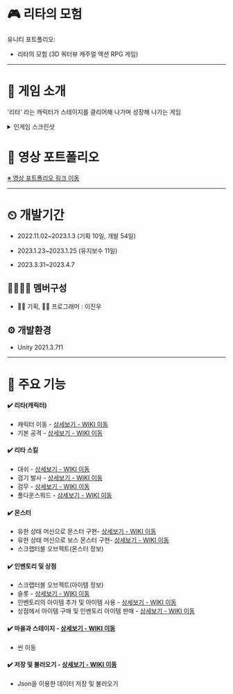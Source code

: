 # 🎮 리타의 모험
유니티 포트폴리오: 
- 리타의 모험 (3D 쿼터뷰 캐주얼 액션 RPG 게임)

---

# 📣 게임 소개
'리타' 라는 캐릭터가 스테이지를 클리어해 나가며 성장해 나가는 게임
<details>
<summary>인게임 스크린샷</summary>

![이미지](https://github.com/22jinwoO/Lita-s-adventure/blob/main/%EC%9D%B8%EA%B2%8C%EC%9E%84%20%EC%8A%A4%ED%81%AC%EB%A6%B0%EC%83%B7/%ED%83%80%EC%9D%B4%ED%8B%80%20%ED%99%94%EB%A9%B4/%ED%83%80%EC%9D%B4%ED%8B%80%20%ED%99%94%EB%A9%B4.jpg)

![이미지](https://github.com/22jinwoO/Lita-s-adventure/blob/main/%EC%9D%B8%EA%B2%8C%EC%9E%84%20%EC%8A%A4%ED%81%AC%EB%A6%B0%EC%83%B7/%ED%94%8C%EB%A0%88%EC%9D%B4%EC%96%B4%20%EC%9E%85%EC%9E%A5/%ED%94%8C%EB%A0%88%EC%9D%B4%EC%96%B4%20%EC%9E%85%EC%9E%A53.jpg)
![이미지](https://github.com/22jinwoO/Lita-s-adventure/blob/main/%EC%9D%B8%EA%B2%8C%EC%9E%84%20%EC%8A%A4%ED%81%AC%EB%A6%B0%EC%83%B7/%EB%AA%AC%EC%8A%A4%ED%84%B0%20%EA%B3%B5%EA%B2%A9/%EC%8A%A4%ED%85%8C%EC%9D%B4%EC%A7%802%20%EB%AA%AC%EC%8A%A4%ED%84%B0%20%EA%B3%B5%EA%B2%A9.jpg)
</details>

# 🎥 영상 포트폴리오
[※ 영상 포트폴리오 링크 이동](https://drive.google.com/file/d/1A26lBAHUtruqkKa_A75RcS9zuTmyu2xW/view?usp=sharing)

---

# ⏲ 개발기간
- 2022.11.02~2023.1.3 (기획 10일, 개발 54일)
  
- 2023.1.23~2023.1.25 (유지보수 11일)
- 2023.3.31~2023.4.7 

## 👨‍👨‍👧‍👧 멤버구성
- 👩‍🏫 기획, 👨‍💻 프로그래머  : 이진우


## ⚙️ 개발환경
- Unity 2021.3.7f1

---

# 📌 주요 기능

#### ✔️ 리타(캐릭터)
- 캐릭터 이동 - [상세보기 - WIKI 이동](https://github.com/22jinwoO/Lita-s-adventure/wiki/%F0%9F%92%A1-%EC%A3%BC%EC%9A%94-%EA%B8%B0%EB%8A%A5-%EC%86%8C%EA%B0%9C(%EB%A6%AC%ED%83%80-%E2%80%90-%EC%BA%90%EB%A6%AD%ED%84%B0-%EC%9D%B4%EB%8F%99))
- 기본 공격 - [상세보기 - WIKI 이동](https://github.com/22jinwoO/Lita-s-adventure/wiki/%F0%9F%92%A1-%EC%A3%BC%EC%9A%94-%EA%B8%B0%EB%8A%A5-%EC%86%8C%EA%B0%9C(%EB%A6%AC%ED%83%80-%EA%B3%B5%EA%B2%A9))

#### ✔️ 리타 스킬
- 대쉬 - [상세보기 - WIKI 이동](https://github.com/22jinwoO/Lita-s-adventure/wiki/%F0%9F%92%A1-%EC%A3%BC%EC%9A%94-%EA%B8%B0%EB%8A%A5-%EC%86%8C%EA%B0%9C(%EC%8A%A4%ED%82%AC-%E2%80%90-%EB%8C%80%EC%89%AC))
- 검기 발사 - [상세보기 - WIKI 이동](https://github.com/22jinwoO/Lita-s-adventure/wiki/%F0%9F%92%A1-%EC%A3%BC%EC%9A%94-%EA%B8%B0%EB%8A%A5-%EC%86%8C%EA%B0%9C(%EC%8A%A4%ED%82%AC-1-%E2%80%90-%EA%B2%80%EA%B8%B0%EB%B0%9C%EC%82%AC))
- 검무 - [상세보기 - WIKI 이동](https://github.com/22jinwoO/Lita-s-adventure/wiki/%F0%9F%92%A1-%EC%A3%BC%EC%9A%94-%EA%B8%B0%EB%8A%A5-%EC%86%8C%EA%B0%9C(%EC%8A%A4%ED%82%AC-2-%E2%80%90-%EA%B2%80%EB%AC%B4))
- 폴다운스워드 - [상세보기 - WIKI 이동](https://github.com/22jinwoO/Lita-s-adventure/wiki/%F0%9F%92%A1-%EC%A3%BC%EC%9A%94-%EA%B8%B0%EB%8A%A5-%EC%86%8C%EA%B0%9C(%EC%8A%A4%ED%82%AC-3-%E2%80%90-%ED%8F%B4%EB%8B%A4%EC%9A%B4-%EC%8A%A4%EC%9B%8C%EB%93%9C))

#### ✔️ 몬스터
- 유한 상태 머신으로 몬스터 구현- [상세보기 - WIKI 이동](https://github.com/22jinwoO/Lita-s-adventure/wiki/%F0%9F%92%A1-%EC%A3%BC%EC%9A%94-%EA%B8%B0%EB%8A%A5-%EC%86%8C%EA%B0%9C(%EC%9D%BC%EB%B0%98-%EB%AA%AC%EC%8A%A4%ED%84%B0))
- 유한 상태 머신으로 보스 몬스터 구현- [상세보기 - WIKI 이동](https://github.com/22jinwoO/Lita-s-adventure/wiki/%F0%9F%92%A1-%EC%A3%BC%EC%9A%94-%EA%B8%B0%EB%8A%A5-%EC%86%8C%EA%B0%9C(%EB%B3%B4%EC%8A%A4-%EB%AA%AC%EC%8A%A4%ED%84%B0))
- 스크랩터블 오브젝트(몬스터 정보)


#### ✔️ 인벤토리 및 상점
- 스크랩터블 오브젝트(아이템 정보)
- 슬롯 - [상세보기 - WIKI 이동](https://github.com/22jinwoO/Lita-s-adventure/wiki/%F0%9F%92%A1-%EC%A3%BC%EC%9A%94-%EA%B8%B0%EB%8A%A5-%EC%86%8C%EA%B0%9C(%EC%95%84%EC%9D%B4%ED%85%9C-%EB%B0%8F-%EC%8A%AC%EB%A1%AF))
- 인벤토리의 아이템 추가 및 아이템 사용 - [상세보기 - WIKI 이동](https://github.com/22jinwoO/Lita-s-adventure/wiki/%F0%9F%92%A1-%EC%A3%BC%EC%9A%94-%EA%B8%B0%EB%8A%A5-%EC%86%8C%EA%B0%9C(%EC%9D%B8%EB%B2%A4%ED%86%A0%EB%A6%AC))
- 상점에서 아이템 구매 및 인벤토리 아이템 판매 - [상세보기 - WIKI 이동](https://github.com/22jinwoO/Lita-s-adventure/wiki/%F0%9F%92%A1-%EC%A3%BC%EC%9A%94-%EA%B8%B0%EB%8A%A5-%EC%86%8C%EA%B0%9C(%EC%83%81%EC%A0%90))

#### ✔️ 마을과 스테이지 - [상세보기 - WIKI 이동](https://github.com/22jinwoO/Lita-s-adventure/wiki/%F0%9F%92%A1-%EC%A3%BC%EC%9A%94-%EA%B8%B0%EB%8A%A5-%EC%86%8C%EA%B0%9C(%EB%A7%88%EC%9D%84%EA%B3%BC-%EC%8A%A4%ED%85%8C%EC%9D%B4%EC%A7%80))
- 씬 이동

#### ✔️ 저장 및 불러오기 - [상세보기 - WIKI 이동](https://github.com/22jinwoO/Lita-s-adventure/wiki/%F0%9F%92%A1-%EC%A3%BC%EC%9A%94-%EA%B8%B0%EB%8A%A5-%EC%86%8C%EA%B0%9C(%EC%A0%80%EC%9E%A5-%EB%B0%8F-%EB%B6%88%EB%9F%AC%EC%98%A4%EA%B8%B0))
- Json을 이용한 데이터 저장 및 불러오기
